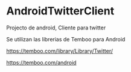 # AndroidTwitterClient
Projecto de android, Cliente para twitter

Se utilizan las librerias de Temboo para Android

https://temboo.com/library/Library/Twitter/

https://temboo.com/android